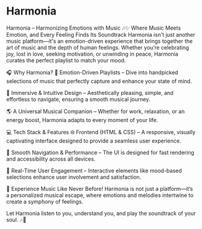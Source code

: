 # Harmonia
Harmonia – Harmonizing Emotions with Music 🎶✨
Where Music Meets Emotion, and Every Feeling Finds Its Soundtrack
Harmonia isn't just another music platform—it's an emotion-driven experience that brings together the art of music and the depth of human feelings. Whether you’re celebrating joy, lost in love, seeking motivation, or unwinding in peace, Harmonia curates the perfect playlist to match your mood.

🎧 Why Harmonia?
🎼 Emotion-Driven Playlists – Dive into handpicked selections of music that perfectly capture and enhance your state of mind.

🎨 Immersive & Intuitive Design – Aesthetically pleasing, simple, and effortless to navigate, ensuring a smooth musical journey.

🌎 A Universal Musical Companion – Whether for work, relaxation, or an energy boost, Harmonia adapts to every moment of your life.

💻 Tech Stack & Features
🌐 Frontend (HTML & CSS) – A responsive, visually captivating interface designed to provide a seamless user experience.

📱 Smooth Navigation & Performance – The UI is designed for fast rendering and accessibility across all devices.

🔗 Real-Time User Engagement – Interactive elements like mood-based selections enhance user involvement and satisfaction.

🌟 Experience Music Like Never Before!
Harmonia is not just a platform—it’s a personalized musical escape, where emotions and melodies intertwine to create a symphony of feelings.

Let Harmonia listen to you, understand you, and play the soundtrack of your soul. 🎶💖
